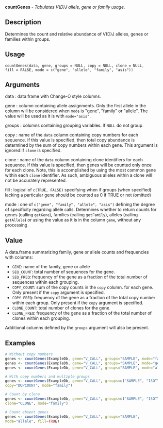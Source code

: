 **countGenes** - *Tabulates V(D)J allele, gene or family usage.*

Description
--------------------

Determines the count and relative abundance of V(D)J alleles, genes or families within
groups.


Usage
--------------------
```
countGenes(data, gene, groups = NULL, copy = NULL, clone = NULL,
fill = FALSE, mode = c("gene", "allele", "family", "asis"))
```

Arguments
-------------------

data
:   data.frame with Change-O style columns.

gene
:   column containing allele assignments. Only the first allele in the
column will be considered when `mode` is "gene", "family" or 
"allele". The value will be used as it is with `mode="asis"`.

groups
:   columns containing grouping variables. If `NULL` do not group.

copy
:   name of the `data` column containing copy numbers for each 
sequence. If this value is specified, then total copy abundance
is determined by the sum of copy numbers within each gene.
This argument is ignored if `clone` is specified.

clone
:   name of the `data` column containing clone identifiers for each 
sequence. If this value is specified, then genes will be counted only
once for each clone. Note, this is accomplished by using the most 
common gene within each `clone` identifier. As such,
ambiguous alleles within a clone will not be accurately represented.

fill
:   logical of `c(TRUE, FALSE)` specifying when if groups (when specified)
lacking a particular gene should be counted as 0 if TRUE or not (omitted)

mode
:   one of `c("gene", "family", "allele", "asis")` defining
the degree of specificity regarding allele calls. Determines whether 
to return counts for genes (calling `getGene`), 
families (calling `getFamily`), alleles (calling 
`getAllele`) or using the value as it is in the column
`gene`, without any processing.




Value
-------------------

A data.frame summarizing family, gene or allele counts and frequencies 
with columns:

+  `GENE`:         name of the family, gene or allele
+  `SEQ_COUNT`:    total number of sequences for the gene.
+  `SEQ_FREQ`:     frequency of the gene as a fraction of the total
number of sequences within each grouping.
+  `COPY_COUNT`:   sum of the copy counts in the `copy` column.
for each gene. Only present if the `copy` 
argument is specified.
+  `COPY_FREQ`:    frequency of the gene as a fraction of the total
copy number within each group. Only present if 
the `copy` argument is specified.
+  `CLONE_COUNT`:  total number of clones for the gene.
+  `CLONE_FREQ`:   frequency of the gene as a fraction of the total
number of clones within each grouping.

Additional columns defined by the `groups` argument will also be present.



Examples
-------------------

```R
# Without copy numbers
genes <- countGenes(ExampleDb, gene="V_CALL", groups="SAMPLE", mode="family")
genes <- countGenes(ExampleDb, gene="V_CALL", groups="SAMPLE", mode="gene")
genes <- countGenes(ExampleDb, gene="V_CALL", groups="SAMPLE", mode="allele")

# With copy numbers and multiple groups
genes <- countGenes(ExampleDb, gene="V_CALL", groups=c("SAMPLE", "ISOTYPE"), 
copy="DUPCOUNT", mode="family")

# Count by clone
genes <- countGenes(ExampleDb, gene="V_CALL", groups=c("SAMPLE", "ISOTYPE"), 
clone="CLONE", mode="family")

# Count absent genes 
genes <- countGenes(ExampleDb, gene="V_CALL", groups="SAMPLE", 
mode="allele", fill=TRUE)
```




